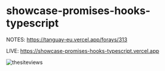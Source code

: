 # showcase-promises-hooks-typescript

NOTES: https://tanguay-eu.vercel.app/forays/313 

LIVE: https://showcase-promises-hooks-typescript.vercel.app

![thesiteviews](https://github.com/edwardtanguay/showcase-promises-hooks-typescript/assets/446574/b62f370c-991c-4b2d-907f-55a675ea518c)
